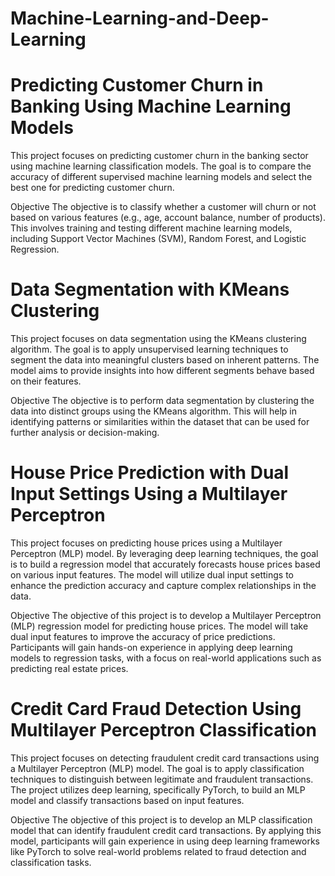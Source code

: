 # Machine-Learning-and-Deep-Learning
# Predicting Customer Churn in Banking Using Machine Learning Models

This project focuses on predicting customer churn in the banking sector using machine learning classification models. The goal is to compare the accuracy of different supervised machine learning models and select the best one for predicting customer churn.

Objective
The objective is to classify whether a customer will churn or not based on various features (e.g., age, account balance, number of products). This involves training and testing different machine learning models, including Support Vector Machines (SVM), Random Forest, and Logistic Regression.

# Data Segmentation with KMeans Clustering

This project focuses on data segmentation using the KMeans clustering algorithm. The goal is to apply unsupervised learning techniques to segment the data into meaningful clusters based on inherent patterns. The model aims to provide insights into how different segments behave based on their features.

Objective
The objective is to perform data segmentation by clustering the data into distinct groups using the KMeans algorithm. This will help in identifying patterns or similarities within the dataset that can be used for further analysis or decision-making.

# House Price Prediction with Dual Input Settings Using a Multilayer Perceptron

This project focuses on predicting house prices using a Multilayer Perceptron (MLP) model. By leveraging deep learning techniques, the goal is to build a regression model that accurately forecasts house prices based on various input features. The model will utilize dual input settings to enhance the prediction accuracy and capture complex relationships in the data.

Objective
The objective of this project is to develop a Multilayer Perceptron (MLP) regression model for predicting house prices. The model will take dual input features to improve the accuracy of price predictions. Participants will gain hands-on experience in applying deep learning models to regression tasks, with a focus on real-world applications such as predicting real estate prices.

# Credit Card Fraud Detection Using Multilayer Perceptron Classification

This project focuses on detecting fraudulent credit card transactions using a Multilayer Perceptron (MLP) model. The goal is to apply classification techniques to distinguish between legitimate and fraudulent transactions. The project utilizes deep learning, specifically PyTorch, to build an MLP model and classify transactions based on input features.

Objective
The objective of this project is to develop an MLP classification model that can identify fraudulent credit card transactions. By applying this model, participants will gain experience in using deep learning frameworks like PyTorch to solve real-world problems related to fraud detection and classification tasks.
